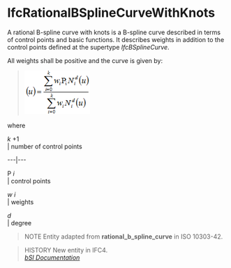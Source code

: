 IfcRationalBSplineCurveWithKnots
================================
A rational B-spline curve with knots is a B-spline curve described in terms of
control points and basic functions. It describes weights in addition to the
control points defined at the supertype _IfcBSplineCurve_.  
  
All weights shall be positive and the curve is given by:  
  
> ![Math](../figures/ifcrationalbsplinecurvewithknots-math1.gif)  
  
where  
  
  
  
 _k_ +1  
| number of control points  
  
---|---  
  
  
P _i_  
|  control points  
  
  
  
 _w i_  
| weights  
  
  
  
 _d_  
|  degree  
  
  
  
  
> NOTE  Entity adapted from **rational_b_spline_curve** in ISO 10303-42.  
  
> HISTORY  New entity in IFC4.  
[ _bSI
Documentation_](https://standards.buildingsmart.org/IFC/DEV/IFC4_2/FINAL/HTML/schema/ifcgeometryresource/lexical/ifcrationalbsplinecurvewithknots.htm)


